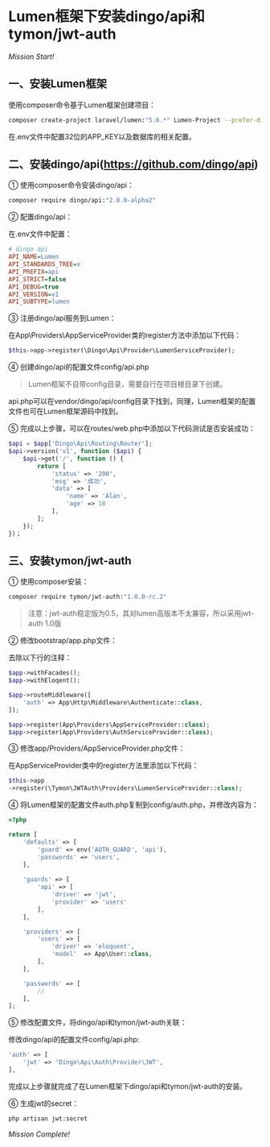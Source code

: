# Lumen框架下安装dingo/api和tymon/jwt-auth

*Mission Start!*

## 一、安装Lumen框架

使用composer命令基于Lumen框架创建项目：

```sh
composer create-project laravel/lumen:"5.6.*" Lumen-Project --prefer-dist
```

在.env文件中配置32位的APP_KEY以及数据库的相关配置。

## 二、安装dingo/api(https://github.com/dingo/api)

① 使用composer命令安装dingo/api：

```sh
composer require dingo/api:"2.0.0-alpha2"
```

② 配置dingo/api：

在.env文件中配置：

```ini
# dingo api
API_NAME=Lumen
API_STANDARDS_TREE=x
API_PREFIX=api
API_STRICT=false
API_DEBUG=true
API_VERSION=v1
API_SUBTYPE=lumen
```

③ 注册dingo/api服务到Lumen：

在App\Providers\AppServiceProvider类的register方法中添加以下代码：

```php
$this->app->register(\Dingo\Api\Provider\LumenServiceProvider);
```

④ 创建dingo/api的配置文件config/api.php

> Lumen框架不自带config目录，需要自行在项目根目录下创建。

api.php可以在vendor/dingo/api/config目录下找到，同理，Lumen框架的配置文件也可在Lumen框架源码中找到。

⑤ 完成以上步骤，可以在routes/web.php中添加以下代码测试是否安装成功：

```php
$api = $app['Dingo\Api\Routing\Router'];
$api->version('v1', function ($api) {
    $api->get('/', function () {
        return [
            'status' => '200',
            'msg' => '成功',
            'data' => [
                'name' => 'Alan',
                'age' => 18
            ],
        ];
    });
})；
```

## 三、安装tymon/jwt-auth

① 使用composer安装：

```sh
composer require tymon/jwt-auth:"1.0.0-rc.2"
```

> 注意：jwt-auth稳定版为0.5，其对lumen高版本不太兼容，所以采用jwt-auth 1.0版

② 修改bootstrap/app.php文件：

去除以下行的注释：

```php
$app->withFacades();
$app->withEloqent();

$app->routeMiddleware([
    'auth' => App\Http\Middleware\Authenticate::class,
]);

$app->register(App\Providers\AppServiceProvider::class);
$app->register(App\Providers\AuthServiceProvider::class);
```

③ 修改app/Providers/AppServiceProvider.php文件：

在AppServiceProvider类中的register方法里添加以下代码：

```php
$this->app
->register(\Tymon\JWTAuth\Providers\LumenServiceProvider::class);
```

④ 将Lumen框架的配置文件auth.php复制到config/auth.php，并修改内容为：

```php
<?php

return [
    'defaults' => [
        'guard' => env('AUTH_GUARD', 'api'),
        'passwords' => 'users',
    ],
    
    'guards' => [
        'api' => [
            'driver' => 'jwt',
            'provider' => 'users'
        ],
    ],

    'providers' => [
        'users' => [
            'driver' => 'eloquent',
            'model'  => App\User::class,
        ],
    ],

    'passwords' => [
        //
    ],
];
```

⑤ 修改配置文件，将dingo/api和tymon/jwt-auth关联：

修改dingo/api的配置文件config/api.php:

```php
'auth' => [
    'jwt' => 'Dingo\Api\Auth\Provider\JWT',
],
```

完成以上步骤就完成了在Lumen框架下dingo/api和tymon/jwt-auth的安装。

⑥ 生成jwt的secret：

```sh
php artisan jwt:secret
```

*Mission Complete!*